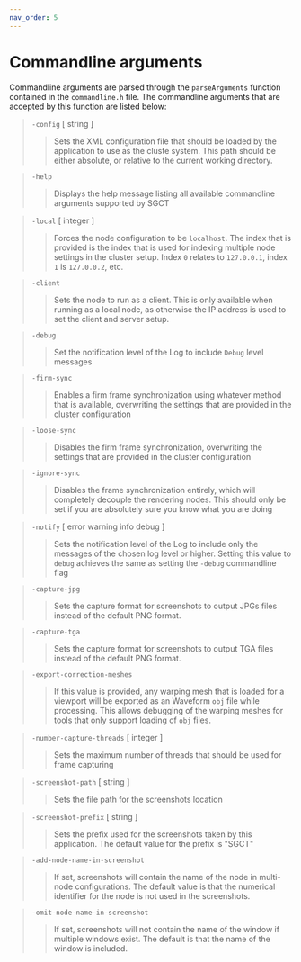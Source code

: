 ```yaml
---
nav_order: 5
---
```


# Commandline arguments
Commandline arguments are parsed through the `parseArguments` function contained in the `commandline.h` file.  The commandline arguments that are accepted by this function are listed below:

 > `-config` \[ string \]
 >  > Sets the XML configuration file that should be loaded by the application to use as the cluste system.  This path should be either absolute, or relative to the current working directory.

 > `-help`
 >  > Displays the help message listing all available commandline arguments supported by SGCT

 > `-local` \[ integer \]
 >  > Forces the node configuration to be `localhost`.  The index that is provided is the index that is used for indexing multiple node settings in the cluster setup.  Index `0` relates to `127.0.0.1`, index `1` is `127.0.0.2`, etc.

 > `-client`
 >  > Sets the node to run as a client.  This is only available when running as a local node, as otherwise the IP address is used to set the client and server setup.

 > `-debug`
 >  > Set the notification level of the Log to include `Debug` level messages

 > `-firm-sync`
 >  > Enables a firm frame synchronization using whatever method that is available, overwriting the settings that are provided in the cluster configuration

 > `-loose-sync`
 >  > Disables the firm frame synchronization, overwriting the settings that are provided in the cluster configuration

 > `-ignore-sync`
 >  > Disables the frame synchronization entirely, which will completely decouple the rendering nodes.  This should only be set if you are absolutely sure you know what you are doing

 > `-notify` \[ error warning info debug  \]
 >  > Sets the notification level of the Log to include only the messages of the chosen log level or higher.  Setting this value to `debug` achieves the same as setting the `-debug` commandline flag

 > `-capture-jpg`
 >  > Sets the capture format for screenshots to output JPGs files instead of the default PNG format.

 > `-capture-tga`
 >  > Sets the capture format for screenshots to output TGA files instead of the default PNG format.

 > `-export-correction-meshes`
 >  > If this value is provided, any warping mesh that is loaded for a viewport will be exported as an Waveform `obj` file while processing.  This allows debugging of the warping meshes for tools that only support loading of `obj` files.

 > `-number-capture-threads` \[ integer \]
 >  > Sets the maximum number of threads that should be used for frame capturing

 > `-screenshot-path` \[ string \]
 >  > Sets the file path for the screenshots location

 > `-screenshot-prefix` \[ string \]
 >  > Sets the prefix used for the screenshots taken by this application.  The default value for the prefix is "SGCT"

 > `-add-node-name-in-screenshot`
 >  > If set, screenshots will contain the name of the node in multi-node configurations.  The default value is that the numerical identifier for the node is not used in the screenshots.

 > `-omit-node-name-in-screenshot`
 >  > If set, screenshots will not contain the name of the window if multiple windows exist.  The default is that the name of the window is included.
